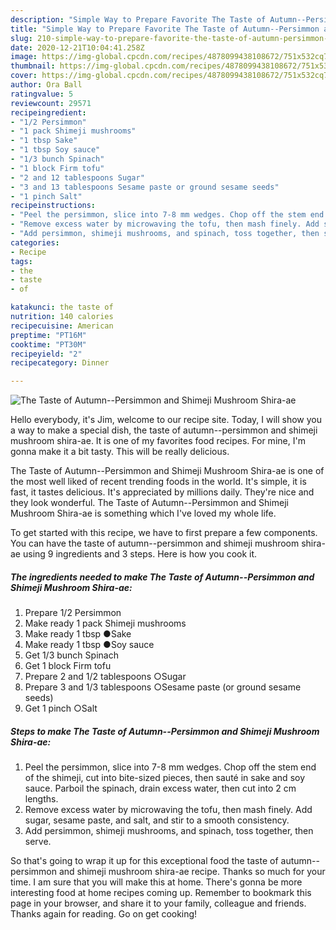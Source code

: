 ```yaml
---
description: "Simple Way to Prepare Favorite The Taste of Autumn--Persimmon and Shimeji Mushroom Shira-ae"
title: "Simple Way to Prepare Favorite The Taste of Autumn--Persimmon and Shimeji Mushroom Shira-ae"
slug: 210-simple-way-to-prepare-favorite-the-taste-of-autumn-persimmon-and-shimeji-mushroom-shira-ae
date: 2020-12-21T10:04:41.258Z
image: https://img-global.cpcdn.com/recipes/4878099438108672/751x532cq70/the-taste-of-autumn-persimmon-and-shimeji-mushroom-shira-ae-recipe-main-photo.jpg
thumbnail: https://img-global.cpcdn.com/recipes/4878099438108672/751x532cq70/the-taste-of-autumn-persimmon-and-shimeji-mushroom-shira-ae-recipe-main-photo.jpg
cover: https://img-global.cpcdn.com/recipes/4878099438108672/751x532cq70/the-taste-of-autumn-persimmon-and-shimeji-mushroom-shira-ae-recipe-main-photo.jpg
author: Ora Ball
ratingvalue: 5
reviewcount: 29571
recipeingredient:
- "1/2 Persimmon"
- "1 pack Shimeji mushrooms"
- "1 tbsp Sake"
- "1 tbsp Soy sauce"
- "1/3 bunch Spinach"
- "1 block Firm tofu"
- "2 and 12 tablespoons Sugar"
- "3 and 13 tablespoons Sesame paste or ground sesame seeds"
- "1 pinch Salt"
recipeinstructions:
- "Peel the persimmon, slice into 7-8 mm wedges. Chop off the stem end of the shimeji, cut into bite-sized pieces, then sauté in sake and soy sauce. Parboil the spinach, drain excess water, then cut into 2 cm lengths."
- "Remove excess water by microwaving the tofu, then mash finely. Add sugar, sesame paste, and salt, and stir to a smooth consistency."
- "Add persimmon, shimeji mushrooms, and spinach, toss together, then serve."
categories:
- Recipe
tags:
- the
- taste
- of

katakunci: the taste of 
nutrition: 140 calories
recipecuisine: American
preptime: "PT16M"
cooktime: "PT30M"
recipeyield: "2"
recipecategory: Dinner

---
```



![The Taste of Autumn--Persimmon and Shimeji Mushroom Shira-ae](https://img-global.cpcdn.com/recipes/4878099438108672/751x532cq70/the-taste-of-autumn-persimmon-and-shimeji-mushroom-shira-ae-recipe-main-photo.jpg)

Hello everybody, it's Jim, welcome to our recipe site. Today, I will show you a way to make a special dish, the taste of autumn--persimmon and shimeji mushroom shira-ae. It is one of my favorites food recipes. For mine, I'm gonna make it a bit tasty. This will be really delicious.



The Taste of Autumn--Persimmon and Shimeji Mushroom Shira-ae is one of the most well liked of recent trending foods in the world. It's simple, it is fast, it tastes delicious. It's appreciated by millions daily. They're nice and they look wonderful. The Taste of Autumn--Persimmon and Shimeji Mushroom Shira-ae is something which I've loved my whole life.


To get started with this recipe, we have to first prepare a few components. You can have the taste of autumn--persimmon and shimeji mushroom shira-ae using 9 ingredients and 3 steps. Here is how you cook it.

<!--inarticleads1-->

##### The ingredients needed to make The Taste of Autumn--Persimmon and Shimeji Mushroom Shira-ae:

1. Prepare 1/2 Persimmon
1. Make ready 1 pack Shimeji mushrooms
1. Make ready 1 tbsp ●Sake
1. Make ready 1 tbsp ●Soy sauce
1. Get 1/3 bunch Spinach
1. Get 1 block Firm tofu
1. Prepare 2 and 1/2 tablespoons ○Sugar
1. Prepare 3 and 1/3 tablespoons ○Sesame paste (or ground sesame seeds)
1. Get 1 pinch ○Salt




<!--inarticleads2-->

##### Steps to make The Taste of Autumn--Persimmon and Shimeji Mushroom Shira-ae:

1. Peel the persimmon, slice into 7-8 mm wedges. Chop off the stem end of the shimeji, cut into bite-sized pieces, then sauté in sake and soy sauce. Parboil the spinach, drain excess water, then cut into 2 cm lengths.
1. Remove excess water by microwaving the tofu, then mash finely. Add sugar, sesame paste, and salt, and stir to a smooth consistency.
1. Add persimmon, shimeji mushrooms, and spinach, toss together, then serve.




So that's going to wrap it up for this exceptional food the taste of autumn--persimmon and shimeji mushroom shira-ae recipe. Thanks so much for your time. I am sure that you will make this at home. There's gonna be more interesting food at home recipes coming up. Remember to bookmark this page in your browser, and share it to your family, colleague and friends. Thanks again for reading. Go on get cooking!
